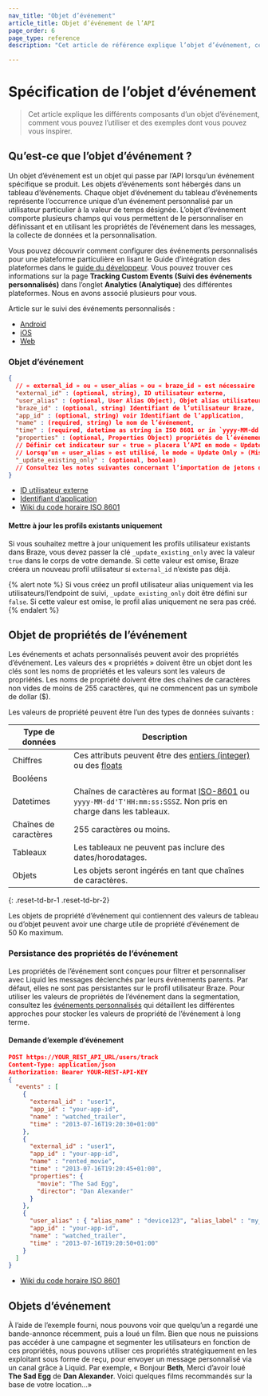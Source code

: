 ```yaml
---
nav_title: "Objet d’événement"
article_title: Objet d’événement de l’API
page_order: 6
page_type: reference
description: "Cet article de référence explique l’objet d’événement, ce qu’il est et en quoi il est essentiel dans les stratégies de campagne basées sur les événements."

---
```


# Spécification de l’objet d’événement

> Cet article explique les différents composants d’un objet d’événement, comment vous pouvez l’utiliser et des exemples dont vous pouvez vous inspirer.

## Qu’est-ce que l’objet d’événement ?

Un objet d’événement est un objet qui passe par l’API lorsqu’un événement spécifique se produit. Les objets d’événements sont hébergés dans un tableau d’événements. Chaque objet d’événement du tableau d’événements représente l’occurrence unique d’un événement personnalisé par un utilisateur particulier à la valeur de temps désignée. L’objet d’événement comporte plusieurs champs qui vous permettent de le personnaliser en définissant et en utilisant les propriétés de l’événement dans les messages, la collecte de données et la personnalisation.

Vous pouvez découvrir comment configurer des événements personnalisés pour une plateforme particulière en lisant le Guide d’intégration des plateformes dans le [guide du développeur][1]. Vous pouvez trouver ces informations sur la page **Tracking Custom Events (Suivi des événements personnalisés)** dans l’onglet **Analytics (Analytique)** des différentes plateformes. Nous en avons associé plusieurs pour vous.

Article sur le suivi des événements personnalisés :

- [Android][2]
- [iOS][3]
- [Web][4]

### Objet d’événement

```json
{
  // « external_id » ou « user_alias » ou « braze_id » est nécessaire
  "external_id" : (optional, string), ID utilisateur externe,
  "user_alias" : (optional, User Alias Object), Objet alias utilisateur,
  "braze_id" : (optional, string) Identifiant de l’utilisateur Braze,
  "app_id" : (optional, string) voir Identifiant de l’application,
  "name" : (required, string) le nom de l’événement,
  "time" : (required, datetime as string in ISO 8601 or in `yyyy-MM-dd'T'HH:mm:ss:SSSZ` format),
  "properties" : (optional, Properties Object) propriétés de l’événement
  // Définir cet indicateur sur « true » placera l’API en mode « Update Only » (Mise à jour uniquement).
  // Lorsqu’un « user_alias » est utilisé, le mode « Update Only » (Mise à jour uniquement) est toujours « true ».
  "_update_existing_only" : (optional, boolean)
  // Consultez les notes suivantes concernant l’importation de jetons de notification push anonymes
}
```

- [ID utilisateur externe][23]
- [Identifiant d’application][21]
- [Wiki du code horaire ISO 8601][22]

#### Mettre à jour les profils existants uniquement

Si vous souhaitez mettre à jour uniquement les profils utilisateur existants dans Braze, vous devez passer la clé `_update_existing_only` avec la valeur `true` dans le corps de votre demande. Si cette valeur est omise, Braze créera un nouveau profil utilisateur si `external_id` n’existe pas déjà.

{% alert note %}
Si vous créez un profil utilisateur alias uniquement via les utilisateurs/l’endpoint de suivi, `_update_existing_only` doit être défini sur `false`. Si cette valeur est omise, le profil alias uniquement ne sera pas créé.
{% endalert %}

## Objet de propriétés de l’événement
Les événements et achats personnalisés peuvent avoir des propriétés d’événement. Les valeurs des « propriétés » doivent être un objet dont les clés sont les noms de propriétés et les valeurs sont les valeurs de propriétés. Les noms de propriété doivent être des chaînes de caractères non vides de moins de 255 caractères, qui ne commencent pas un symbole de dollar ($).

Les valeurs de propriété peuvent être l’un des types de données suivants :

| Type de données | Description |
| --- | --- |
| Chiffres | Ces attributs peuvent être des [entiers (integer)](https://en.wikipedia.org/wiki/Integer) ou des [floats ](https://en.wikipedia.org/wiki/Floating-point_arithmetic) |
| Booléens |  |
| Datetimes | Chaînes de caractères au format [ISO-8601](https://en.wikipedia.org/wiki/ISO_8601) ou `yyyy-MM-dd'T'HH:mm:ss:SSSZ`. Non pris en charge dans les tableaux. |
| Chaînes de caractères | 255 caractères ou moins. |
| Tableaux | Les tableaux ne peuvent pas inclure des dates/horodatages. |
| Objets | Les objets seront ingérés en tant que chaînes de caractères. |
{: .reset-td-br-1 .reset-td-br-2}

Les objets de propriété d’événement qui contiennent des valeurs de tableau ou d’objet peuvent avoir une charge utile de propriété d’événement de 50 Ko maximum.

### Persistance des propriétés de l’événement
Les propriétés de l’événement sont conçues pour filtrer et personnaliser avec Liquid les messages déclenchés par leurs événements parents. Par défaut, elles ne sont pas persistantes sur le profil utilisateur Braze. Pour utiliser les valeurs de propriétés de l’événement dans la segmentation, consultez les [événements personnalisés][5] qui détaillent les différentes approches pour stocker les valeurs de propriété de l’événement à long terme.

#### Demande d’exemple d’événement

```json
POST https://YOUR_REST_API_URL/users/track
Content-Type: application/json
Authorization: Bearer YOUR-REST-API-KEY
{
  "events" : [
    {
      "external_id" : "user1",
      "app_id" : "your-app-id",
      "name" : "watched_trailer",
      "time" : "2013-07-16T19:20:30+01:00"
    },
    {
      "external_id" : "user1",
      "app_id" : "your-app-id",
      "name" : "rented_movie",
      "time" : "2013-07-16T19:20:45+01:00",
      "properties": {
        "movie": "The Sad Egg",
        "director": "Dan Alexander"
      }
    },
    {
      "user_alias" : { "alias_name" : "device123", "alias_label" : "my_device_identifier"},
      "app_id" : "your-app-id",
      "name" : "watched_trailer",
      "time" : "2013-07-16T19:20:50+01:00"
    }
  ]
}
```
- [Wiki du code horaire ISO 8601][19]

## Objets d’événement

À l’aide de l’exemple fourni, nous pouvons voir que quelqu’un a regardé une bande-annonce récemment, puis a loué un film. Bien que nous ne puissions pas accéder à une campagne et segmenter les utilisateurs en fonction de ces propriétés, nous pouvons utiliser ces propriétés stratégiquement en les exploitant sous forme de reçu, pour envoyer un message personnalisé via un canal grâce à Liquid. Par exemple, « Bonjour **Beth**, Merci d’avoir loué **The Sad Egg** de **Dan Alexander**. Voici quelques films recommandés sur la base de votre location…»


[1]: {{site.baseurl}}/developer_guide/home/
[2]: {{site.baseurl}}/developer_guide/platform_integration_guides/android/analytics/tracking_custom_events/
[3]: {{site.baseurl}}/developer_guide/platform_integration_guides/ios/analytics/tracking_custom_events/
[4]: {{site.baseurl}}/developer_guide/platform_integration_guides/web/analytics/tracking_custom_events/
[5]: {{site.baseurl}}/user_guide/data_and_analytics/custom_data/custom_events/
[19]: http://en.wikipedia.org/wiki/ISO_8601 "ISO 8601 Time Code Wiki"
[21]: {{site.baseurl}}/api/api_key/#the-app-identifier-api-key
[22]: https://en.wikipedia.org/wiki/ISO_8601 "ISO 8601 Time Code"
[23]: {{site.baseurl}}/api/basics/#external-user-id-explanation